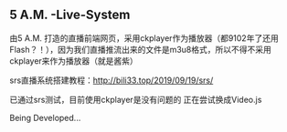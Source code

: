 ## 5 A.M. -Live-System

由5 A.M. 打造的直播前端网页，采用ckplayer作为播放器（都9102年了还用Flash？！），因为我们直播推流出来的文件是m3u8格式，所以不得不采用ckplayer来作为播放器（就是酱紫）

srs直播系统搭建教程：http://bili33.top/2019/09/19/srs/

已通过srs测试，目前使用ckplayer是没有问题的
正在尝试换成Video.js

Being Developed...

